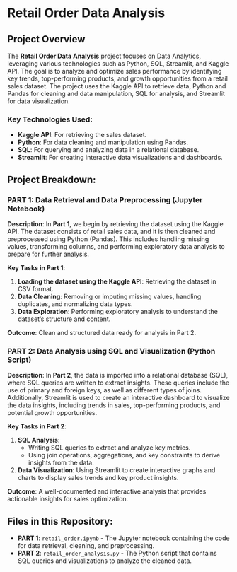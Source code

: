 # Retail Order Data Analysis

## Project Overview
The **Retail Order Data Analysis** project focuses on Data Analytics, leveraging various technologies such as Python, SQL, Streamlit, and Kaggle API. The goal is to analyze and optimize sales performance by identifying key trends, top-performing products, and growth opportunities from a retail sales dataset. The project uses the Kaggle API to retrieve data, Python and Pandas for cleaning and data manipulation, SQL for analysis, and Streamlit for data visualization.

### Key Technologies Used:
- **Kaggle API**: For retrieving the sales dataset.
- **Python**: For data cleaning and manipulation using Pandas.
- **SQL**: For querying and analyzing data in a relational database.
- **Streamlit**: For creating interactive data visualizations and dashboards.

## Project Breakdown:

### PART 1: Data Retrieval and Data Preprocessing (Jupyter Notebook)
**Description**:
In **Part 1**, we begin by retrieving the dataset using the Kaggle API. The dataset consists of retail sales data, and it is then cleaned and preprocessed using Python (Pandas). This includes handling missing values, transforming columns, and performing exploratory data analysis to prepare for further analysis.

**Key Tasks in Part 1**:
1. **Loading the dataset using the Kaggle API**: Retrieving the dataset in CSV format.
2. **Data Cleaning**: Removing or imputing missing values, handling duplicates, and normalizing data types.
3. **Data Exploration**: Performing exploratory analysis to understand the dataset’s structure and content.

**Outcome**: Clean and structured data ready for analysis in Part 2.

### PART 2: Data Analysis using SQL and Visualization (Python Script)
**Description**:
In **Part 2**, the data is imported into a relational database (SQL), where SQL queries are written to extract insights. These queries include the use of primary and foreign keys, as well as different types of joins. Additionally, Streamlit is used to create an interactive dashboard to visualize the data insights, including trends in sales, top-performing products, and potential growth opportunities.

**Key Tasks in Part 2**:
1. **SQL Analysis**:
   - Writing SQL queries to extract and analyze key metrics.
   - Using join operations, aggregations, and key constraints to derive insights from the data.
2. **Data Visualization**: Using Streamlit to create interactive graphs and charts to display sales trends and key product insights.

**Outcome**: A well-documented and interactive analysis that provides actionable insights for sales optimization.

## Files in this Repository:
- **PART 1**: `retail_order.ipynb` - The Jupyter notebook containing the code for data retrieval, cleaning, and preprocessing.
- **PART 2**: `retail_order_analysis.py` - The Python script that contains SQL queries and visualizations to analyze the cleaned data.

